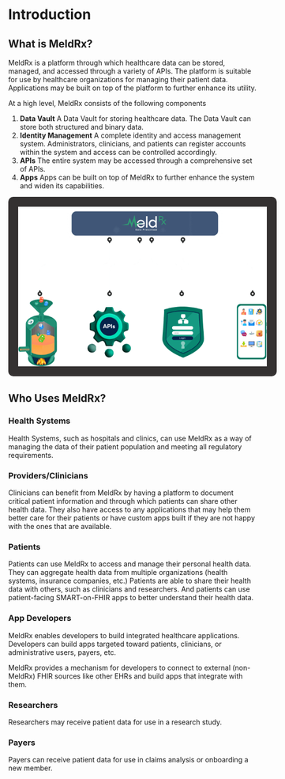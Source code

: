 # Introduction

## What is MeldRx?

MeldRx is a platform through which healthcare data can be stored, managed, and accessed through a variety of APIs.
The platform is suitable for use by healthcare organizations for managing their patient data.
Applications may be built on top of the platform to further enhance its utility.

At a high level, MeldRx consists of the following components
1. **Data Vault** A Data Vault for storing healthcare data. The Data Vault can store both structured and binary data.
2. **Identity Management** A complete identity and access management system. Administrators, clinicians, and patients can register accounts within the system and access can be controlled accordingly.
3. **APIs** The entire system may be accessed through a comprehensive set of APIs.
4. **Apps** Apps can be built on top of MeldRx to further enhance the system and widen its capabilities.

<div>
    <img src="../_images/meldrx-components.webp" style="background-color:#343131; padding:20px; border-radius:10px;" />
</div><div style="padding-bottom:20px;">

## Who Uses MeldRx?

### Health Systems

Health Systems, such as hospitals and clinics, can use MeldRx as a way of managing the data of their patient population and meeting all regulatory requirements.

### Providers/Clinicians

Clinicians can benefit from MeldRx by having a platform to document critical patient information and through which patients can share other health data. They also have access to any applications that may help them better care for their patients or have custom apps built if they are not happy with the ones that are available.

### Patients

Patients can use MeldRx to access and manage their personal health data.
They can aggregate health data from multiple organizations (health systems, insurance companies, etc.)
Patients are able to share their health data with others, such as clinicians and researchers.
And patients can use patient-facing SMART-on-FHIR apps to better understand their health data.

### App Developers

MeldRx enables developers to build integrated healthcare applications.
Developers can build apps targeted toward patients, clinicians, or administrative users, payers, etc.

MeldRx provides a mechanism for developers to connect to external (non-MeldRx) FHIR sources like other EHRs and build apps that integrate with them.

### Researchers

Researchers may receive patient data for use in a research study.

### Payers

Payers can receive patient data for use in claims analysis or onboarding a new member.